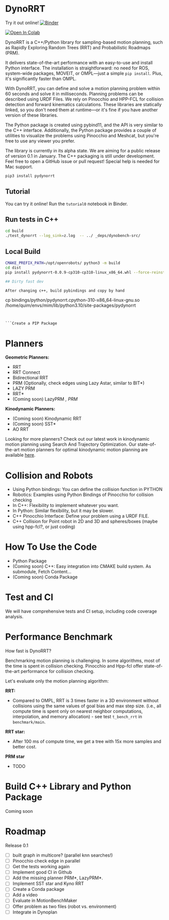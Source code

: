 # DynoRRT

Try it out online! [![Binder](https://mybinder.org/badge_logo.svg)](https://mybinder.org/v2/gh/quimortiz/dynorrt/main?labpath=notebooks%2Ftutorial0.ipynb)

<a target="_blank" href="https://colab.research.google.com/github/quimortiz/dynoRRT/blob/main/notebooks/tutorial0.ipynb">
  <img src="https://colab.research.google.com/assets/colab-badge.svg" alt="Open In Colab"/>
</a>


DynoRRT is a C++/Python library for sampling-based motion planning, such as Rapidly Exploring Random Trees (RRT) and Probabilistic Roadmaps (PRM).

It delivers state-of-the-art performance with an easy-to-use and install Python interface. The installation is straightforward: no need for ROS, system-wide packages, MOVEIT, or OMPL—just a simple `pip install`. Plus, it's significantly faster than OMPL.

With DynoRRT, you can define and solve a motion planning problem within 60 seconds and solve it in milliseconds. Planning problems can be described using URDF Files. We rely on Pinocchio and HPP-FCL for collision detection and forward kinematics calculations. These libraries are statically linked, so you don't need them at runtime—or it's fine if you have another version of these libraries.

The Python package is created using pybind11, and the API is very similar to the C++ interface. Additionally, the Python package provides a couple of utilities to visualize the problems using Pinocchio and Meshcat, but you're free to use any viewer you prefer.

The library is currently in its alpha state. We are aiming for a public release of version 0.1 in January. The C++ packaging is still under development. Feel free to open a GitHub issue or pull request! Special help is needed for Mac support.

```bash
pip3 install pydynorrt
```

## Tutorial

You can try it online! Run the `tutorial0` notebook in Binder.

## Run tests in C++

```bash
cd build
./test_dynorrt --log_sink=z.log  -- ../ _deps/dynobench-src/
```

## Local Build

```bash
CMAKE_PREFIX_PATH=/opt/openrobots/ python3 -m build
cd dist
pip install pydynorrt-0.0.9-cp310-cp310-linux_x86_64.whl --force-reinstall              ```

## Dirty fast dev

After changing c++, build pybindings and copy by hand
```
cp bindings/python/pydynorrt.cpython-310-x86_64-linux-gnu.so /home/quim/envs/mim/lib/python3.10/site-packages/pydynorrt
```


```Create a PIP Package

```

# Planners

**Geometric Planners:**
- RRT
- RRT Connect
- Bidirectional RRT
- PRM (Optionally, check edges using Lazy Astar, similar to BIT*)
- LAZY PRM
- RRT\*
- (Coming soon) LazyPRM *, PRM*

**Kinodynamic Planners:**
- (Coming soon) Kinodynamic RRT
- (Coming soon) SST*
- AO RRT

Looking for more planners? Check out our latest work in kinodynamic motion planning using Search And Trajectory Optimization. Our state-of-the-art motion planners for optimal kinodynamic motion planning are available [here](https://github.com/quimortiz/dynoplan).

# Collision and Robots

- Using Python bindings: You can define the collision function in PYTHON
- Robotics: Examples using Python Bindings of Pinocchio for collision checking
- In C++: Flexibility to implement whatever you want.
- In Python: Similar flexibility, but it may be slower.
- C++ Pinocchio Interface: Define your problem using a URDF FILE.
- C++ Collision for Point robot in 2D and 3D and spheres/boxes (maybe using hpp-fcl?, or just coding)

# How To Use the Code

- Python Package
- (Coming soon) C++: Easy integration into CMAKE build system. As submodule, Fetch Content...
- (Coming soon) Conda Package

# Test and CI

We will have comprehensive tests and CI setup, including code coverage analysis.

# Performance Benchmark

How fast is DynoRRT?

Benchmarking motion planning is challenging. In some algorithms, most of the time is spent in collision checking. Pinocchio and Hpp-fcl offer state-of-the-art performance for collision checking.

Let's evaluate only the motion planning algorithm:

**RRT:**
- Compared to OMPL, RRT is 3 times faster in a 3D environment without collisions using the same values of goal bias and max step size. (i.e., all compute time is spent only on nearest neighbor computations, interpolation, and memory allocation) - see test `t_bench_rrt` in `benchmark/main`.

**RRT star:**
- After 100 ms of compute time, we get a tree with 15x more samples and better cost.

**PRM star**
- TODO


# Build C++ Library and Python Package

Coming soon

# Roadmap


Release 0.1

- [ ] built graph in multicore? (parallel knn searches!)
- [ ] Pinocchio check edge in parallel
- [ ] Get the tests working again
- [ ] Implement good CI in Github
- [ ] Add the missing planner PRM\*, LazyPRM\*.
- [ ] Implement SST star and Kyno RRT
- [ ] Create a Conda package
- [ ] Add a video
- [ ] Evaluate in MotionBenchMaker
- [ ] Offer problem as two files (robot vs. environment)
- [ ] Integrate in Dynoplan
